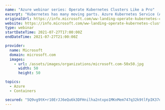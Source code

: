 ```yaml
---
name: "Azure webinar series: Operate Kubernetes Clusters Like a Pro"
excerpt: "Kubernetes has many moving parts. Azure Kubernetes Service (AKS) not only takes care of the overall management of Kubernetes for you, it also provides many unique features to help you achieve operational efficiency with a few clicks."
originalUrl: https://info.microsoft.com/ww-landing-operate-kubernetes-clusters-like-a-pro.html
website: https://info.microsoft.com/ww-landing-operate-kubernetes-clusters-like-a-pro.html
type: webinar
startDateTime: 2021-07-27T17:00:00Z
endDateTime: 2021-07-27T21:00:00Z

provider:
  name: Microsoft
  domain: microsoft.com
  images:
    - url: /assets/images/organizations/microsoft.com-50x50.jpg
      width: 50
      height: 50

topics:
  - Azure
  - Containers

secured: "5Q9vg9tK+r10ErJJ6eQu6k3DFHnilha2ntxpo1MKnMem747q32k9tlFpIK37qwvchfm78GuMu5t+0YyeupMA04rx7ETEamrWdEKUG5a9PFrEI0CT86gGejXqwYM5pIvstIlNfcnRB6QMZtGe6NiqzWDyZr5IMpB6UKRyrbI9h80bO56VwttH3254ttz2bsElPRR2ZUA6yPkOt6x1+kAlQ3nNqXtQW7iSIsCb/BrHqlm4hL26+Rq6gE7blMtxq1TC2wVWAjDVX8a9aXH0c7ml6OrtBjiUikTKhZ+9VfUz5HLjZffNExQvOsOmbxWRkp07DjLSeNScQwS3LL2/KSFZRIt/oG8+GZCIN1gLcHxeVBo=;J95kWQQnVyaRepsUYyYzuQ=="
---
```


